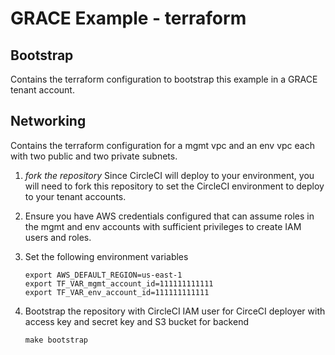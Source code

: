 # GRACE Example - terraform

## Bootstrap

Contains the terraform configuration to bootstrap this example in a GRACE tenant
account.

## Networking

Contains the terraform configuration for a mgmt vpc and an env vpc each with
two public and two private subnets.

1. *fork the repository*
Since CircleCI will deploy to your environment, you will need to fork this
repository to set the CircleCI environment to deploy to your tenant accounts.

1. Ensure you have AWS credentials configured that can assume roles in the mgmt and
env accounts with sufficient privileges to create IAM users and roles.

1. Set the following environment variables

    ```
    export AWS_DEFAULT_REGION=us-east-1
    export TF_VAR_mgmt_account_id=111111111111
    export TF_VAR_env_account_id=111111111111
    ```

1. Bootstrap the repository with CircleCI IAM user for CirceCI deployer with
access key and secret key and S3 bucket for backend

   ```
   make bootstrap
   ```
